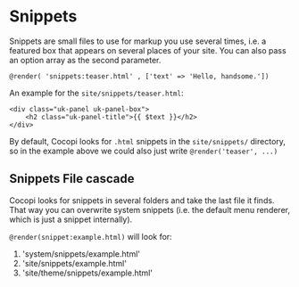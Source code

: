 
# Snippets

Snippets are small files to use for markup you use several times, i.e. a featured box that appears on several places of your site. You can also pass an option array as the second parameter.

```
@render( 'snippets:teaser.html' , ['text' => 'Hello, handsome.'])
```

An example for the `site/snippets/teaser.html`:

```
<div class="uk-panel uk-panel-box">
    <h2 class="uk-panel-title">{{ $text }}</h2>
</div>
```

By default, Cocopi looks for `.html` snippets in the `site/snippets/` directory, so in the example above we could also just write `@render('teaser', ...)`

## Snippets File cascade

Cocopi looks for snippets in several folders and take the last file it finds. That way you can overwrite system snippets (i.e. the default menu renderer, which is just a snippet internally).

`@render(snippet:example.html)` will look for:

1. 'system/snippets/example.html'
2. 'site/snippets/example.html'
3. 'site/theme/snippets/example.html'
